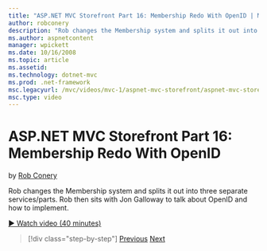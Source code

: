```yaml
---
title: "ASP.NET MVC Storefront Part 16: Membership Redo With OpenID | Microsoft Docs"
author: robconery
description: "Rob changes the Membership system and splits it out into three separate services/parts. Rob then sits with Jon Galloway to talk about OpenID and how to imple..."
ms.author: aspnetcontent
manager: wpickett
ms.date: 10/16/2008
ms.topic: article
ms.assetid: 
ms.technology: dotnet-mvc
ms.prod: .net-framework
msc.legacyurl: /mvc/videos/mvc-1/aspnet-mvc-storefront/aspnet-mvc-storefront-part-16-membership-redo-with-openid
msc.type: video
---
```

ASP.NET MVC Storefront Part 16: Membership Redo With OpenID
====================
by [Rob Conery](https://github.com/robconery)

Rob changes the Membership system and splits it out into three separate services/parts. Rob then sits with Jon Galloway to talk about OpenID and how to implement.

[&#9654; Watch video (40 minutes)](https://channel9.msdn.com/Blogs/ASP-NET-Site-Videos/aspnet-mvc-storefront-part-16-membership-redo-with-openid)

>[!div class="step-by-step"]
[Previous](aspnet-mvc-storefront-part-15-public-code-review.md)
[Next](aspnet-mvc-storefront-part-17-checkout-with-jeff-atwood.md)